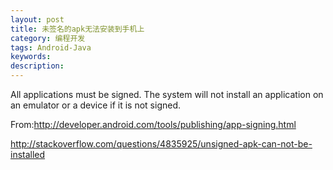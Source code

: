 ```yaml
---
layout: post
title: 未签名的apk无法安装到手机上
category: 编程开发
tags: Android-Java
keywords: 
description: 
---
```


All applications must be signed. The system will not install an
application on an emulator or a device if it is not signed.

From:<http://developer.android.com/tools/publishing/app-signing.html>

<http://stackoverflow.com/questions/4835925/unsigned-apk-can-not-be-installed>

 








